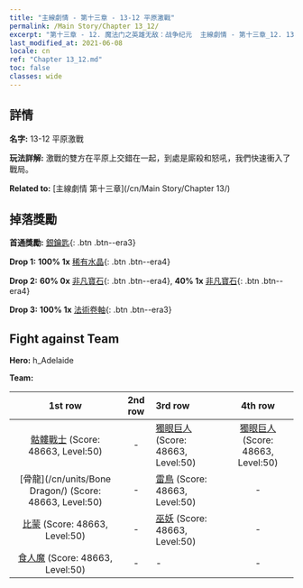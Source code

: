 ```yaml
---
title: "主線劇情 - 第十三章 - 13-12 平原激戰"
permalink: /Main Story/Chapter 13_12/
excerpt: "第十三章 - 12. 魔法门之英雄无敌：战争纪元  主線劇情 - 第十三章_12. 13-12 平原激戰"
last_modified_at: 2021-06-08
locale: cn
ref: "Chapter 13_12.md"
toc: false
classes: wide
---
```


## 詳情

 **名字:** 13-12 平原激戰

 **玩法詳解:** 激戰的雙方在平原上交錯在一起，到處是廝殺和怒吼，我們快速衝入了戰局。

 **Related to:** [主線劇情 第十三章](/cn/Main Story/Chapter 13/)

## 掉落獎勵

 **首通獎勵:** [銀鑰匙](/cn/Items/con_693/){: .btn .btn--era3}

 **Drop 1:** **100% 1x** [稀有水晶](/cn/Items/mat_45/){: .btn .btn--era4}

 **Drop 2:** **60% 0x** [非凡寶石](/cn/Items/mat_37/){: .btn .btn--era4}, **40% 1x** [非凡寶石](/cn/Items/mat_37/){: .btn .btn--era4}

 **Drop 3:** **100% 1x** [法術卷軸](/cn/Items/con_694/){: .btn .btn--era3}


## Fight against Team
 **Hero:** h_Adelaide

 **Team:**


  | 1st row | 2nd row | 3rd row | 4th row |
  |:----:|:----:|:----|:----:|
  | [骷髏戰士](/cn/units/Skeleton/) (Score: 48663, Level:50)  | - | [獨眼巨人](/cn/units/Cyclops/) (Score: 48663, Level:50)  | [獨眼巨人](/cn/units/Cyclops/) (Score: 48663, Level:50)  |
  | [骨龍](/cn/units/Bone Dragon/) (Score: 48663, Level:50)  | - | [雷鳥](/cn/units/Roc/) (Score: 48663, Level:50)  | - |
  | [比蒙](/cn/units/Behemoth/) (Score: 48663, Level:50)  | - | [巫妖](/cn/units/Lich/) (Score: 48663, Level:50)  | - |
  | [食人魔](/cn/units/Ogre/) (Score: 48663, Level:50)  | - | - | - |


